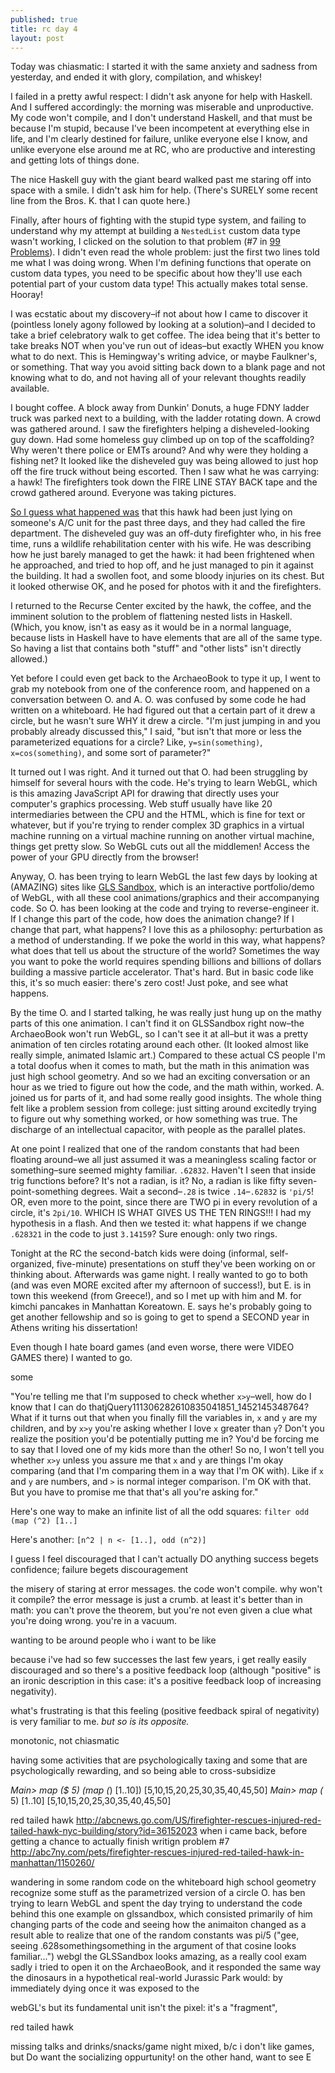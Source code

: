 ```yaml
---
published: true
title: rc day 4
layout: post
---
```

Today was chiasmatic: I started it with the same anxiety and sadness from yesterday, and ended it with glory, compilation, and whiskey! 

I failed in a pretty awful respect: I didn't ask anyone for help with Haskell. And I suffered accordingly: the morning was miserable and unproductive. My code won't compile, and I don't understand Haskell, and that must be because I'm stupid, because I've been incompetent at everything else in life, and I'm clearly destined for failure, unlike everyone else I know, and unlike everyone else around me at RC, who are productive and interesting and getting lots of things done.

The nice Haskell guy with the giant beard walked past me staring off into space with a smile. I didn't ask him for help. (There's SURELY some recent line from the Bros. K. that I can quote here.)

Finally, after hours of fighting with the stupid type system, and failing to understand why my attempt at building a `NestedList` custom data type wasn't working, I clicked on the solution to that problem (#7 in [99 Problems](https://wiki.haskell.org/99_questions/1_to_10)). I didn't even read the whole problem: just the first two lines told me what I was doing wrong. When I'm defining functions that operate on custom data types, you need to be specific about how they'll use each potential part of your custom data type! This actually makes total sense. Hooray!

I was ecstatic about my discovery–if not about how I came to discover it (pointless lonely agony followed by looking at a solution)–and I decided to take a brief celebratory walk to get coffee. The idea being that it's better to take breaks NOT when you've run out of ideas–but exactly WHEN you know what to do next. This is Hemingway's writing advice, or maybe Faulkner's, or something. That way you avoid sitting back down to a blank page and not knowing what to do, and not having all of your relevant thoughts readily available.

I bought coffee. A block away from Dunkin' Donuts, a huge FDNY ladder truck was parked next to a building, with the ladder rotating down. A crowd was gathered around. I saw the firefighters helping a disheveled-looking guy down. Had some homeless guy climbed up on top of the scaffolding? Why weren't there police or EMTs around? And why were they holding a fishing net? It looked like the disheveled guy was being allowed to just hop off the fire truck without being escorted. Then I saw what he was carrying: a hawk! The firefighters took down the FIRE LINE STAY BACK tape and the crowd gathered around. Everyone was taking pictures. 

[So I guess what happened was](http://abcnews.go.com/US/firefighter-rescues-injured-red-tailed-hawk-nyc-building/story?id=36152023) that this hawk had been just lying on someone's A/C unit for the past three days, and they had called the fire department. The disheveled guy was an off-duty firefighter who, in his free time, runs a wildlife rehabilitation center with his wife. He was describing how he just barely managed to get the hawk: it had been frightened when he approached, and tried to hop off, and he just managed to pin it against the building. It had a swollen foot, and some bloody injuries on its chest. But it looked otherwise OK, and he posed for photos with it and the firefighters.

I returned to the Recurse Center excited by the hawk, the coffee, and the imminent solution to the problem of flattening nested lists in Haskell. (Which, you know, isn't as easy as it would be in a normal language, because lists in Haskell have to have elements that are all of the same type. So having a list that contains both "stuff" and "other lists" isn't directly allowed.) 

Yet before I could even get back to the ArchaeoBook to type it up, I went to grab my notebook from one of the conference room, and happened on a conversation between O. and A. O. was confused by some code he had written on a whiteboard. He had figured out that a certain part of it drew a circle, but he wasn't sure WHY it drew a circle. "I'm just jumping in and you probably already discussed this," I said, "but isn't that more or less the parameterized equations for a circle? Like, `y=sin(something)`, `x=cos(something)`, and some sort of parameter?"

It turned out I was right. And it turned out that O. had been struggling by himself for several hours with the code. He's trying to learn WebGL, which is this amazing JavaScript API for drawing that directly uses your computer's graphics processing. Web stuff usually have like 20 intermediaries between the CPU and the HTML, which is fine for text or whatever, but if you're trying to render complex 3D graphics in a virtual machine running on a virtual machine running on another virtual machine, things get pretty slow. So WebGL cuts out all the middlemen! Access the power of your GPU directly from the browser!

Anyway, O. has been trying to learn WebGL the last few days by looking at (AMAZING) sites like [GLS Sandbox](http://glslsandbox.com/), which is an interactive portfolio/demo of WebGL, with all these cool animations/graphics and their accompanying code. So O. has been looking at the code and trying to reverse-engineer it. If I change this part of the code, how does the animation change? If I change that part, what happens? I love this as a philosophy: perturbation as a method of understanding. If we poke the world in this way, what happens? what does that tell us about the structure of the world? Sometimes the way you want to poke the world requires spending billions and billions of dollars building a massive particle accelerator. That's hard. But in basic code like this, it's so much easier: there's zero cost! Just poke, and see what happens. 

By the time O. and I started talking, he was really just hung up on the mathy parts of this one animation. I can't find it on GLSSandbox right now–the ArchaeoBook won't run WebGL, so I can't see it at all–but it was a pretty animation of ten circles rotating around each other. (It looked almost like really simple, animated Islamic art.) Compared to these actual CS people I'm a total doofus when it comes to math, but the math in this animation was just high school geometry. And so we had an exciting conversation or an hour as we tried to figure out how the code, and the math within, worked. A. joined us for parts of it, and had some really good insights. The whole thing felt like a problem session from college: just sitting around excitedly trying to figure out why something worked, or how something was true. The discharge of an intellectual capacitor, with people as the parallel plates. 

At one point I realized that one of the random constants that had been floating around–we all just assumed it was a meaningless scaling factor or something–sure seemed mighty familiar. `.62832`. Haven't I seen that inside trig functions before? It's not a radian, is it? No, a radian is like fifty seven-point-something degrees. Wait a second–`.28` is twice `.14`–`.62832` is `'pi/5`! OR, even more to the point, since there are TWO pi in every revolution of a circle, it's `2pi/10`. WHICH IS WHAT GIVES US THE TEN RINGS!!! I had my hypothesis in a flash. And then we tested it: what happens if we change `.628321` in the code to just `3.14159`? Sure enough: only two rings. 

Tonight at the RC the second-batch kids were doing (informal, self-organized, five-minute) presentations on stuff they've been working on or thinking about. Afterwards was game night. I really wanted to go to both (and was even MORE excited after my afternoon of success!), but E. is in town this weekend (from Greece!), and so I met up with him and M. for kimchi pancakes in Manhattan Koreatown. E. says he's probably going to get another fellowship and so is going to get to spend a SECOND year in Athens writing his dissertation!



Even though I hate board games (and even worse, there were VIDEO GAMES there) I wanted to go. 

some 

"You're telling me that I'm supposed to check whether `x>y`–well, how do I know that I can do thatjQuery111306282610835041851_1452145348764? What if it turns out that when you finally fill the variables in, `x` and `y` are my children, and by `x>y` you're asking whether I love `x` greater than `y`? Don't you realize the position you'd be potentially putting me in? You'd be forcing me to say that I loved one of my kids more than the other! So no, I won't tell you whether `x>y` unless you assure me that `x` and `y` are things I'm okay comparing (and that I'm comparing them in a way that I'm OK with). Like if `x` and `y` are numbers, and `>` is normal integer comparison. I'm OK with that. But you have to promise me that that's all you're asking for."

Here's one way to make an infinite list of all the odd squares: `filter odd (map (^2) [1..]`

Here's another: `[n^2 | n <- [1..], odd (n^2)]`

I guess I feel discouraged that I can't actually DO anything
success begets confidence; failure begets discouragement

the misery of staring at error messages. the code won't compile. why won't it compile? the error message is just a crumb. at least it's better than in math: you can't prove the theorem, but you're not even given a clue what you're doing wrong. you're in a vacuum. 

wanting to be around people who i want to be like

because i've had so few successes the last few years, i get really easily discouraged
and so there's a positive feedback loop (although "positive" is an ironic description in this case: it's a positive feedback loop of increasing negativity).

what's frustrating is that this feeling (positive feedback spiral of negativity) is very familiar to me. *but so is its opposite.* 

monotonic, not chiasmatic

having some activities that are psychologically taxing and some that are psychologically rewarding, and so being able to cross-subsidize

*Main> map ($ 5) (map (*) [1..10])
[5,10,15,20,25,30,35,40,45,50]
*Main> map (* 5) [1..10]
[5,10,15,20,25,30,35,40,45,50]

red tailed hawk
http://abcnews.go.com/US/firefighter-rescues-injured-red-tailed-hawk-nyc-building/story?id=36152023
when i came back, before getting a chance to actually finish writign problem #7
http://abc7ny.com/pets/firefighter-rescues-injured-red-tailed-hawk-in-manhattan/1150260/

wandering in
some random code on the whiteboard
high school geometry
recognize some stuff as the parametrized version of a circle
O. has ben trying to learn WebGL and spent the day trying to understand the code behind this one example on glssandbox, which consisted primarily of him changing parts of the code and seeing how the animaiton changed as a result
able to realize that one of the random constants was pi/5 ("gee, seeing .628somethingsomething in the argument of that cosine looks familiar...")
webgl
the GLSSandbox looks amazing, as a really cool exam
sadly i tried to open it on the ArchaeoBook, and it responded the same way the dinosaurs in a hypothetical real-world Jurassic Park would: by immediately dying once it was exposed to the 

webGL's
but its fundamental unit isn't the pixel: it's a "fragment", 

red tailed hawk

missing talks and drinks/snacks/game night
mixed, b/c i don't like games, but Do want the socializing oppurtunity! on the other hand, want to see E